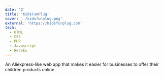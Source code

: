 ```yaml
---
date: '2'
title: 'KidsFunPlug'
cover: './kidsfunplug.png'
external: 'https://kidsfunplug.com'
tech:
  - HTML
  - CSS
  - PHP
  - Javascript
  - Heroku
---
```


An Aliexpress-like web app that makes it easier for businesses to offer their children products online.
